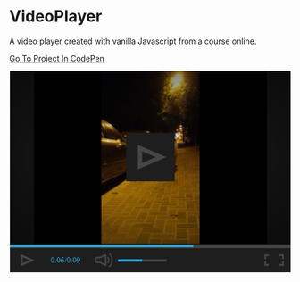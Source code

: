 # VideoPlayer

A video player created with vanilla Javascript from a course online.

[Go To Project In CodePen](https://codepen.io/TomerBenRachel/pen/BZpoLv)

![VideoPlayer](https://github.com/TomerPacific/CodePenProjects/blob/master/VideoPlayer/VideoPlayer.jpg?raw=true)
